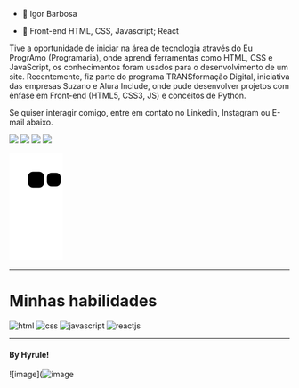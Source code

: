 - 👋 Igor Barbosa

- 🌱 Front-end HTML, CSS, Javascript; React

Tive a oportunidade de iniciar na área de tecnologia através do Eu ProgrAmo (Programaria), onde aprendi ferramentas como HTML, CSS e JavaScript, os conhecimentos foram usados para o desenvolvimento de um site. 
 Recentemente, fiz parte do programa TRANSformação Digital, iniciativa das empresas Suzano e Alura Include, onde pude desenvolver projetos com ênfase em Front-end (HTML5, CSS3, JS) e conceitos de Python.

Se quiser interagir comigo, entre em contato no Linkedin, Instagram ou E-mail abaixo.

<div> 
  <a href="https://www.youtube.com/watch?v=sPBzSq3yGbw&ab_channel=SmileTogether" target="_blank"><img src="https://img.shields.io/badge/YouTube-FF0000?style=for-the-badge&logo=youtube&logoColor=white" target="_blank"></a>
  <a href="https://www.instagram.com/igoh.barbosa/?hl=pt-br" target="_blank"><img src="https://img.shields.io/badge/-Instagram-%23E4405F?style=for-the-badge&logo=instagram&logoColor=white" target="_blank"></a>
 	<a href="https://www.instagram.com/igoh.barbosa/?hl=pt-br" target="_blank"></a>
 <a href=https://www.instagram.com/igoh.barbosa/?hl=pt-br" target="_blank"></a> 
  <a href = "mailto:Igorbarbosadasilva96@gmail.com"><img src="https://img.shields.io/badge/-Gmail-%23333?style=for-the-badge&logo=gmail&logoColor=white" target="_blank"></a>
  <a href="https://www.linkedin.com/in/igor-barbosa-7a5072204/" target="_blank"><img src="https://img.shields.io/badge/-LinkedIn-%230077B5?style=for-the-badge&logo=linkedin&logoColor=white" target="_blank"></a> 
 
  ![Snake animation](https://github.com/rafaballerini/rafaballerini/blob/output/github-contribution-grid-snake.svg)
 
</div>

<hr />

#  Minhas habilidades

<img src = "https://cdn.jsdelivr.net/gh/devicons/devicon/icons/html5/html5-original.svg" alt = "html" widtf = "40" height = "40" style = "max -largura: 100%; margem: 0 2px; "> </img>
<img src = "https://cdn.jsdelivr.net/gh/devicons/devicon/icons/css3/css3-original.svg" alt = "css" widtf = "40" height = "40" style = "max -largura: 100%; margem: 0 2px; "> </img>
<img src = "https://cdn.jsdelivr.net/gh/devicons/devicon/icons/javascript/javascript-original.svg" alt = "javascript" widtf = "40" height = "40" style = "max -largura: 100%; margem: 0 2px; "> </img>
<img src = "https://cdn.jsdelivr.net/gh/devicons/devicon/icons/react/react-original.svg" alt = "reactjs" widtf = "40" height = "40" style = "max -largura: 100%; margem: 0 2px; "> </img>




<hr />

####  By Hyrule!
![image](![image](https://user-images.githubusercontent.com/109825088/193264153-e10d30f9-f59b-4f59-acab-943cfa60ee80.png)


